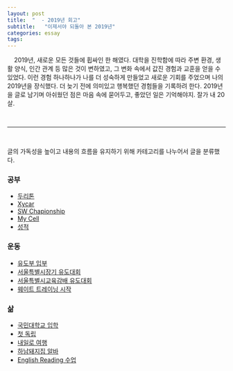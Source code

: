 ```yaml
---
layout: post
title:  "  - 2019년 회고"
subtitle:   "이제서야 되돌아 본 2019년"
categories: essay
tags: 
---
```


&nbsp;&nbsp;&nbsp;&nbsp;2019년, 새로운 모든 것들에 휩싸인 한 해였다. 대학을 진학함에 따라 주변 환경, 생활 양식, 인간 관계 등 많은 것이 변하였고, 그 변화 속에서 값진 경험과 교훈을 얻을 수 있었다. 이런 경험 하나하나가 나를 더 성숙하게 만들었고 새로운 기회를 주었으며 나의 2019년을 장식했다. 더 늦기 전에 의미있고 행복했던 경험들을 기록하려 한다. 2019년을 글로 남기며 아쉬웠던 점은 마음 속에 묻어두고, 좋았던 일은 기억해야지. 잘가 내 20살.



<br />

___

<br />



글의 가독성을 높이고 내용의 흐름을 유지하기 위해 카테고리를 나누어서 글을 분류했다.


### 공부

- [두리톤](#)
- [Xycar](#)
- [SW Chapionship](#)
- [My Cell](#)
- [성적](#)


### 운동

- [유도부 입부](#)
- [서울특별시장기 유도대회](#)
- [서울특별시교육감배 유도대회](#)
- [웨이트 트레이닝 시작](#)


### 삶

- [국민대학교 입학](#)
- [첫 독립](#)
- [내일로 여행](#)
- [하남돼지집 알바](#)
- [English Reading 수업](#)


